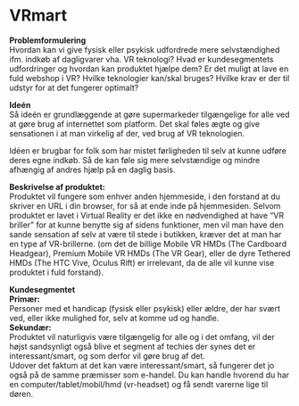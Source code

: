 # VRmart

<b>Problemformulering</b><br>
Hvordan kan vi give fysisk eller psykisk udfordrede mere selvstændighed ifm. indkøb af dagligvarer vha. VR teknologi?
Hvad er kundesegmentets udfordringer og hvordan kan produktet hjælpe dem? 
Er det muligt at lave en fuld webshop i VR?
Hvilke teknologier kan/skal bruges?
Hvilke krav er der til udstyr for at det fungerer optimalt? 
<br>

<b>Ideén</b><br>
Så ideén er grundlæggende at gøre supermarkeder tilgængelige for alle ved at gøre brug af internettet som platform. Det skal føles ægte og give sensationen i at man virkelig af der, ved brug af VR teknologien.

Idéen er brugbar for folk som har mistet førligheden til selv at kunne udføre deres egne indkøb. Så de kan føle sig mere selvstændige og mindre afhængig af andres hjælp på en daglig basis.
<br>

<b>Beskrivelse af produktet:</b><br>
Produktet vil fungere som enhver anden hjemmeside, i den forstand at du skriver en URL i din browser, for så at ende inde på hjemmesiden.
Selvom produktet er lavet i Virtual Reality er det ikke en nødvendighed at have “VR briller” for at kunne benytte sig af sidens funktioner, men vil man have den sande sensation af selv at være til stede i butikken, kræver det at man har en type af VR-brillerne.
(om det de billige Mobile VR HMDs (The Cardboard Headgear), Premium Mobile VR HMDs (The VR Gear), eller de dyre Tethered HMDs  (The HTC Vive, Oculus Rift) er irrelevant, da de alle vil kunne vise produktet i fuld forstand).
<br>


<b>Kundesegmentet</b><br>
<b>Primær:</b><br>
Personer med et handicap (fysisk eller psykisk) eller ældre, der har svært ved, eller ikke mulighed for, selv at komme ud og handle.
<br>
<b>Sekundær:</b><br>
Produktet vil naturligvis være tilgængelig for alle og i det omfang, vil der højst sandsynligt også blive et segment af techies der synes det er interessant/smart, og som derfor vil gøre brug af det.
<br>
Udover det faktum at det kan være interessant/smart, så fungerer det jo også på de samme præmisser som e-handel. Du kan handle hvorend du har en computer/tablet/mobil/hmd (vr-headset) og få sendt varerne lige til døren.
